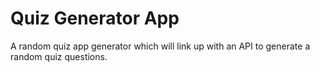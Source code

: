 # Quiz Generator App 

A random quiz app generator which will link up with an API to generate a random quiz questions.